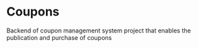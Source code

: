 # Coupons
Backend of  coupon management system project that enables the publication and purchase of coupons
